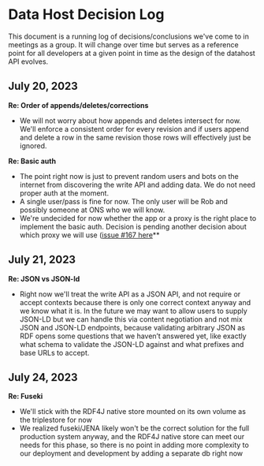 # Data Host Decision Log

This document is a running log of decisions/conclusions we've come to in meetings as a group. It will change over time but serves as a reference point for all developers at a given point in time as the design of the datahost API evolves.

## July 20, 2023

**Re: Order of appends/deletes/corrections**
- We will not worry about how appends and deletes intersect for now. We'll enforce a consistent order for every revision and if users append and delete a row in the same revision those rows will effectively just be ignored.

**Re: Basic auth**
- The point right now is just to prevent random users and bots on the internet from discovering the write API and adding data. We do not need proper auth at the moment.
- A single user/pass is fine for now. The only user will be Rob and possibly someone at ONS who we will know.
- We're undecided for now whether the app or a proxy is the right place to implement the basic auth. Decision is pending another decision about which proxy we will use ([issue #167 here](https://github.com/Swirrl/datahost-prototypes/issues/167)**

## July 21, 2023

**Re: JSON vs JSON-ld**
- Right now we'll treat the write API as a JSON API, and not require or accept contexts because there is only one correct context anyway and we know what it is. In the future we may want to allow users to supply JSON-LD but we can handle this via content negotiation and not mix JSON and JSON-LD endpoints, because validating arbitrary JSON as RDF opens some questions that we haven’t answered yet, like exactly what schema to validate the JSON-LD against and what prefixes and base URLs to accept.

## July 24, 2023

**Re: Fuseki**

- We'll stick with the RDF4J native store mounted on its own volume as the triplestore for now
- We realized fuseki/JENA likely won't be the correct solution for the full production system anyway, and the RDF4J native store can meet our needs for this phase, so there is no point in adding more complexity to our deployment and development by adding a separate db right now
